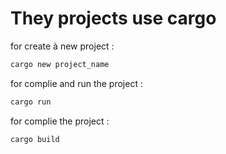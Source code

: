 # They projects use cargo

for create à new project :

```bash
cargo new project_name
```

for complie and run the project :

```bash
cargo run
```

for complie the project :

```bash
cargo build
```

